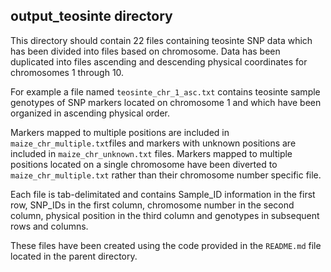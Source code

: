 ## output_teosinte directory

This directory should contain 22 files containing teosinte SNP data which has been divided into files based on chromosome. Data has been duplicated into files ascending and descending physical coordinates for chromosomes 1 through 10.

For example a file named `teosinte_chr_1_asc.txt` contains teosinte sample genotypes of SNP markers located on chromosome 1 and which have been organized in ascending physical order.

Markers mapped to multiple positions are included in `maize_chr_multiple.txt`files and markers with unknown positions are included in `maize_chr_unknown.txt` files. Markers mapped to multiple positions located on a single chromosome have been diverted to `maize_chr_multiple.txt` rather than their chromosome number specific file.

Each file is tab-delimitated and contains Sample_ID information in the first row, SNP_IDs in the first column, chromosome number in the second column, physical position in the third column and genotypes in subsequent rows and columns.

These files have been created using the code provided in the `README.md` file located in the parent directory.

